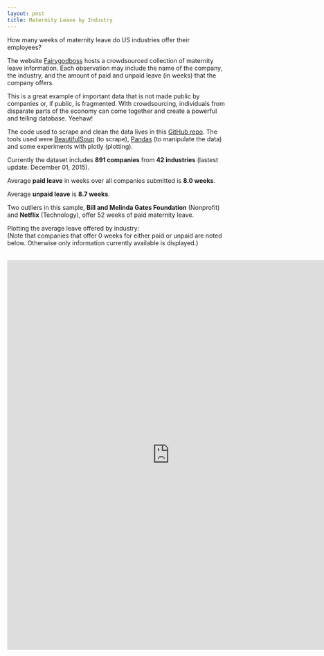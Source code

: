 ```yaml
---
layout: post
title: Maternity Leave by Industry
---
```


How many weeks of maternity leave do US industries offer their employees?

The website <a href = "https://fairygodboss.com/maternity-leave-resource-center" target="_blank">Fairygodboss</a> hosts a crowdsourced collection of maternity leave information. Each observation may include the name of the company, the industry, and the amount of paid and unpaid leave (in weeks) that the company offers.

This is a great example of important data that is not made public by companies or, if public, is fragmented. With crowdsourcing, individuals from disparate parts of the economy can come together and create a powerful and telling database. Yeehaw!

The code used to scrape and clean the data lives in this <a href = "https://github.com/cgerson/maternity-leave" target="_blank">GitHub repo</a>. The tools used were <a href="http://www.crummy.com/software/BeautifulSoup/">BeautifulSoup</a> (to scrape), <a href="http://pandas.pydata.org/">Pandas</a> (to manipulate the data) and some experiments with plotly (plotting).

Currently the dataset includes <b>891 companies</b> from <b>42 industries</b> (lastest update: December 01, 2015).

Average <b>paid leave</b> in weeks over all companies submitted is <b>8.0 weeks</b>.

Average <b>unpaid leave</b> is <b>8.7 weeks</b>.

Two outliers in this sample, <b>Bill and Melinda Gates Foundation</b> (Nonprofit) and <b>Netflix</b> (Technology), offer 52 weeks of paid maternity leave. 

Plotting the average leave offered by industry:<br>
(Note that companies that offer 0 weeks for either paid or unpaid are noted below. Otherwise only information currently available is displayed.)
<br><br>
<iframe width="750" height="900" frameborder="0" scrolling="no" src="https://plot.ly/~cgerson/66.embed"></iframe>
